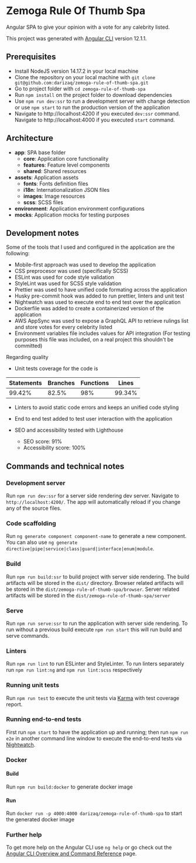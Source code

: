 # Zemoga Rule Of Thumb Spa

Angular SPA to give your opinion with a vote for any calebrity listed.

This project was generated with [Angular CLI](https://github.com/angular/angular-cli) version 12.1.1.

## Prerequisites

- Install NodeJS version 14.17.2 in your local machine
- Clone the repository on your local machine with `git clone git@github.com:darizaq/zemoga-rule-of-thumb-spa.git`
- Go to project folder with `cd zemoga-rule-of-thumb-spa`
- Run `npm install` on the project folder to download dependencies
- Use `npm run dev:ssr` to run a development server with change detection or use `npm start` to run the production version of the application
- Navigate to http://localhost:4200 if you executed `dev:ssr` command. Navigate to http://localhost:4000 if you executed `start` command.

## Architecture

- **app**: SPA base folder
  - **core**: Application core functionality
  - **features**: Feature level components
  - **shared**: Shared resources
- **assets**: Application assets
  - **fonts**: Fonts definition files
  - **i18n**: Internationalization JSON files
  - **images**: Image resources
  - **scss**: SCSS files
- **environment**: Application environment configurations
- **mocks**: Application mocks for testing purposes

## Development notes

Some of the tools that I used and configured in the application are the following:

- Mobile-first approach was used to develop the application
- CSS preprocesor was used (specifically SCSS)
- ESLint was used for code style validation
- StyleLint was used for SCSS style validation
- Prettier was used to have unified code formating across the application
- Husky pre-commit hook was added to run prettier, linters and unit test
- Nightwatch was used to execute end to end test over the application
- Dockerfile was added to create a containerized version of the application
- AWS AppSync was used to expose a GraphQL API to retrieve rulings list and store votes for every celebrity listed
- Environment variables file includes values for API integration (For testing purposes this file was included, on a real project this shouldn't be committed)

Regarding quality

- Unit tests coverage for the code is

| Statements | Branches | Functions | Lines  |
| ---------- | -------- | --------- | ------ |
| 99.42%     | 82.5%    | 98%       | 99.34% |

- Linters to avoid static code errors and keeps an unified code styling

- End to end test added to test user interaction with the application

- SEO and accessibility tested with Lighthouse
  - SEO score: 91%
  - Accessibility score: 100%

## Commands and technical notes

### Development server

Run `npm run dev:ssr` for a server side rendering dev server. Navigate to `http://localhost:4200/`. The app will automatically reload if you change any of the source files.

### Code scaffolding

Run `ng generate component component-name` to generate a new component. You can also use `ng generate directive|pipe|service|class|guard|interface|enum|module`.

### Build

Run `npm run build:ssr` to build project with server side rendering. The build artifacts will be stored in the `dist/` directory. Browser related artifacts will be stored in the `dist/zemoga-rule-of-thumb-spa/browser`. Server related artifacts will be stored in the `dist/zemoga-rule-of-thumb-spa/server`

### Serve

Run `npm run serve:ssr` to run the application with server side rendering. To run without a previous build execute `npm run start` this will run build and serve commands.

### Linters

Run `npm run lint` to run ESLinter and StyleLinter. To run linters separately run `npm run lint:ng` and `npm run lint:scss` respectively

### Running unit tests

Run `npm run test` to execute the unit tests via [Karma](https://karma-runner.github.io) with test coverage report.

### Running end-to-end tests

First run `npm start` to have the application up and running; then run `npm run e2e` in another command line window to execute the end-to-end tests via [Nightwatch](https://nightwatchjs.org/).

### Docker

#### Build

Run `npm run build:docker` to generate docker image

#### Run

Run `docker run -p 4000:4000 darizaq/zemoga-rule-of-thumb-spa` to start the generated docker image

### Further help

To get more help on the Angular CLI use `ng help` or go check out the [Angular CLI Overview and Command Reference](https://angular.io/cli) page.
